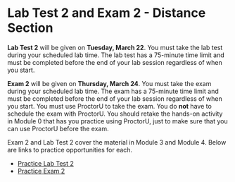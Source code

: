 # Lab Test 2 and Exam 2 - Distance Section

**Lab Test 2** will be given on **Tuesday, March 22**. You must take the lab
test during your scheduled lab time. The lab test has a 75-minute time limit and
must be completed before the end of your lab session regardless of when you
start.

**Exam 2** will be given on **Thursday, March 24**. You must take the exam
during your scheduled lab time. The exam has a 75-minute time limit and must be
completed before the end of your lab session regardless of when you start. You
must use ProctorU to take the exam. You do **not** have to schedule the exam
with ProctorU. You should retake the hands-on activity in Module 0 that has you
practice using ProctorU, just to make sure that you can use ProctorU before the
exam.

Exam 2 and Lab Test 2 cover the material in Module 3 and Module 4. Below are
links to practice opportunities for each.

- [Practice Lab Test 2](https://auburn.instructure.com/courses/1391211/assignments/11701457)
- [Practice Exam 2](https://auburn.instructure.com/courses/1391211/quizzes/3278534)


